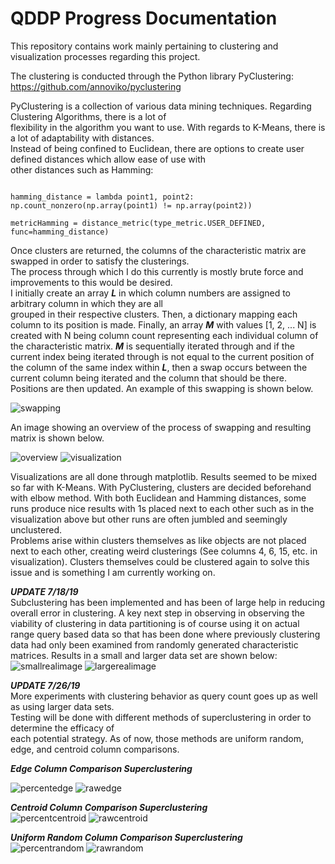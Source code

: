 # QDDP Progress Documentation

This repository contains work mainly pertaining to clustering and visualization processes regarding this project.

The clustering is conducted through the Python library PyClustering: https://github.com/annoviko/pyclustering

PyClustering is a collection of various data mining techniques. Regarding Clustering Algorithms, there is a lot of  
flexibility in the algorithm you want to use. With regards to K-Means, there is a lot of adaptability with distances.  
Instead of being confined to Euclidean, there are options to create user defined distances which allow ease of use with  
other distances such as Hamming:  
  
```

hamming_distance = lambda point1, point2: np.count_nonzero(np.array(point1) != np.array(point2))

metricHamming = distance_metric(type_metric.USER_DEFINED, func=hamming_distance)
```

Once clusters are returned, the columns of the characteristic matrix are swapped in order to satisfy the clusterings.  
The process through which I do this currently is mostly brute force and improvements to this would be desired.  
I initially create an array ***L*** in which column numbers are assigned to arbitrary column in which they are all  
grouped in their respective clusters. Then, a dictionary mapping each column to its position is made. Finally, an array ***M*** with values [1, 2, ... N] is created with N being column count representing each individual column of the characteristic matrix. ***M*** is sequentially iterated through and if the current index being iterated through is not equal to the current position of the column of the same index within ***L***, then a swap occurs between the current column being iterated and the column that should be there. Positions are then updated. An example of this swapping is shown below.  


![swapping](https://user-images.githubusercontent.com/30887959/61324666-d6778b80-a7c7-11e9-82f8-c5f947dd4763.png)

An image showing an overview of the process of swapping and resulting matrix is shown below.  

![overview](https://user-images.githubusercontent.com/30887959/61324665-d6778b80-a7c7-11e9-8c45-72952caffa93.png)
![visualization](https://user-images.githubusercontent.com/30887959/61324667-d6778b80-a7c7-11e9-947d-44dafcf35c96.png)  


Visualizations are all done through matplotlib. Results seemed to be mixed so far with K-Means. With PyClustering, clusters   are decided beforehand with elbow method. With both Euclidean and Hamming distances, some runs produce nice results with 1s   placed next to each other such as in the visualization above but other runs are often jumbled and seemingly unclustered.    
Problems arise within clusters themselves as like objects are not placed next to each other, creating weird clusterings (See columns 4, 6, 15, etc. in visualization). Clusters themselves could be clustered again to solve this issue and is something I am currently working on.    



***UPDATE 7/18/19***  
Subclustering has been implemented and has been of large help in reducing overall error in clustering. A key next step in observing in observing the viability of clustering in data partitioning is of course using it on actual range query based data so that has been done where previously clustering data had only been examined from randomly generated characteristic matrices. Results in a small and larger data set are shown below:
![smallrealimage](https://user-images.githubusercontent.com/30887959/61490946-e8416600-a962-11e9-8b56-02b9743074af.png)
![largerealimage](https://user-images.githubusercontent.com/30887959/61490952-eaa3c000-a962-11e9-81e3-71ade46bfca4.png)


***UPDATE 7/26/19***  
More experiments with clustering behavior as query count goes up as well as using larger data sets.  
Testing will be done with different methods of superclustering in order to determine the efficacy of  
each potential strategy. As of now, those methods are uniform random, edge, and centroid column comparisons.  


***Edge Column Comparison Superclustering***    

![percentedge](https://user-images.githubusercontent.com/30887959/61972626-e7c65200-af96-11e9-934c-e739c4b01048.png)
![rawedge](https://user-images.githubusercontent.com/30887959/61972632-eb59d900-af96-11e9-9d53-c387d74b04a8.png)





***Centroid Column Comparison Superclustering***  
![percentcentroid](https://user-images.githubusercontent.com/30887959/61972636-f14fba00-af96-11e9-81b1-6fd695d38dda.png)
![rawcentroid](https://user-images.githubusercontent.com/30887959/61972644-f44aaa80-af96-11e9-9411-95cf38d39225.png)



***Uniform Random Column Comparison Superclustering***    
![percentrandom](https://user-images.githubusercontent.com/30887959/61972660-f57bd780-af96-11e9-8871-f8ea29b35da7.png)
![rawrandom](https://user-images.githubusercontent.com/30887959/61972663-f7459b00-af96-11e9-9923-9f04096fdc51.png)



